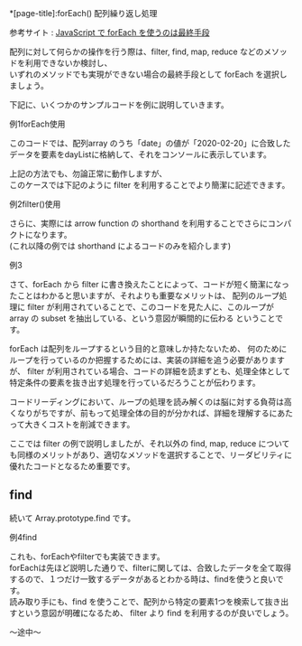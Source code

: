 *[page-title]:forEach() 配列繰り返し処理

参考サイト
: [JavaScript で forEach を使うのは最終手段](https://qiita.com/diescake/items/70d9b0cbd4e3d5cc6fce)

配列に対して何らかの操作を行う際は、filter, find, map, reduce などのメソッドを利用できないか検討し、  
いずれのメソッドでも実現ができない場合の最終手段として forEach を選択しましょう。

下記に、いくつかのサンプルコードを例に説明していきます。

<div class="exp">
	<p class="tmp"><span>例1</span>forEach使用</p>
	このコードでは、配列array のうち「date」の値が「2020-02-20」に合致したデータを要素をdayListに格納して、それをコンソールに表示しています。
	<script async src="//jsfiddle.net/hirao/r5fmean8/20/embed/js,result/"></script>
</div>

上記の方法でも、勿論正常に動作しますが、  
このケースでは下記のように<span class="purple bold"> filter</span> を利用することでより簡潔に記述できます。


<div class="exp">
	<p class="tmp"><span>例2</span>filter()使用</p>
	<script async src="//jsfiddle.net/hirao/v2Lyqpwh/9/embed/js,result/"></script>
</div>

さらに、実際には arrow function の shorthand を利用することでさらにコンパクトになります。  
(これ以降の例では shorthand によるコードのみを紹介します)

<div class="exp">
	<p class="tmp"><span>例3</span></p>
	<script async src="//jsfiddle.net/hirao/3gbr2ckx/6/embed/js,result/"></script>
</div>

さて、forEach から filter に書き換えたことによって、コードが短く簡潔になったことはわかると思いますが、それよりも重要なメリットは、  <span class="red">配列のループ処理に filter が利用されている</span>ことで、このコードを見た人に、このループが array の subset を抽出している、という意図が瞬間的に伝わる ということです。

forEach は配列をループするという目的と意味しか持たないため、
何のためにループを行っているのか把握するためには、実装の詳細を追う必要がありますが、
filter が利用されている場合、コードの詳細を読まずとも、処理全体として特定条件の要素を抜き出す処理を行っているだろうことが伝わります。  

コードリーディングにおいて、ループの処理を読み解くのは脳に対する負荷は高くなりがちですが、前もって処理全体の目的が分かれば、詳細を理解するにあたって大きくコストを削減できます。

ここでは filter の例で説明しましたが、それ以外の find, map, reduce についても同様のメリットがあり、適切なメソッドを選択することで、リーダビリティに優れたコードとなるため重要です。

## find

続いて Array.prototype.find です。
<div class="exp">
	<p class="tmp"><span>例4</span>find</p>
	<script async src="//jsfiddle.net/hirao/15jbqt9h/5/embed/js,result/"></script>
</div>

これも、forEachやfilterでも実装できます。  
forEachは先ほど説明した通りで、filterに関しては、合致したデータを全て取得するので、１つだけ一致するデータがあるとわかる時は、findを使うと良いです。  
読み取り手にも、find を使うことで、配列から特定の要素1つを検索して抜き出すという意図が明確になるため、
filter より find を利用するのが良いでしょう。

～途中～
